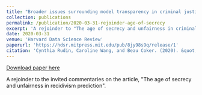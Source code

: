 ```yaml
---
title: "Broader issues surrounding model transparency in criminal justice risk scoring"
collection: publications
permalink: /publication/2020-03-31-rejoinder-age-of-secrecy
excerpt: 'A rejoinder to "The age of secrecy and unfairness in criminal recidivism prediction".'
date: 2020-03-31
venue: 'Harvard Data Science Review'
paperurl: 'https://hdsr.mitpress.mit.edu/pub/8jy98s9q/release/1'
citation: 'Cynthia Rudin, Caroline Wang, and Beau Coker. (2020). &quot;Broader issues surrounding model transparency in criminal justice risk scoring.&quot; <i>HDSR</i>. 2(1).'
---
```


[Download paper here](http://carolinewang01.github.io/files/rejoinder_age_of_secrecy.pdf)

A rejoinder to the invited commentaries on the article, "The age of secrecy and unfairness in recidivism prediction".